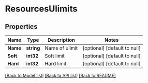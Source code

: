 # ResourcesUlimits

## Properties
Name | Type | Description | Notes
------------ | ------------- | ------------- | -------------
**Name** | **string** | Name of ulimit | [optional] [default to null]
**Soft** | **int32** | Soft limit | [optional] [default to null]
**Hard** | **int32** | Hard limit | [optional] [default to null]

[[Back to Model list]](../README.md#documentation-for-models) [[Back to API list]](../README.md#documentation-for-api-endpoints) [[Back to README]](../README.md)


